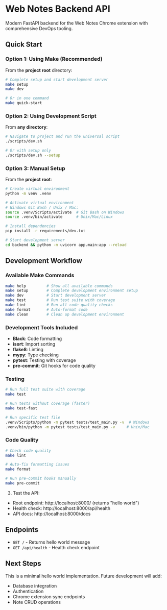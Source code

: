 # Web Notes Backend API

Modern FastAPI backend for the Web Notes Chrome extension with comprehensive DevOps tooling.

## Quick Start

### Option 1: Using Make (Recommended)

From the **project root** directory:

```bash
# Complete setup and start development server
make setup
make dev

# Or in one command
make quick-start
```

### Option 2: Using Development Script

From **any directory**:

```bash
# Navigate to project and run the universal script
./scripts/dev.sh

# Or with setup only
./scripts/dev.sh --setup
```

### Option 3: Manual Setup

From the **project root**:

```bash
# Create virtual environment
python -m venv .venv

# Activate virtual environment
# Windows Git Bash / Unix / Mac:
source .venv/Scripts/activate  # Git Bash on Windows
source .venv/bin/activate      # Unix/Mac/Linux

# Install dependencies
pip install -r requirements/dev.txt

# Start development server
cd backend && python -m uvicorn app.main:app --reload
```

## Development Workflow

### Available Make Commands

```bash
make help         # Show all available commands
make setup        # Complete development environment setup
make dev          # Start development server
make test         # Run test suite with coverage
make lint         # Run all code quality checks
make format       # Auto-format code
make clean        # Clean up development environment
```

### Development Tools Included

- **Black**: Code formatting
- **isort**: Import sorting
- **flake8**: Linting
- **mypy**: Type checking
- **pytest**: Testing with coverage
- **pre-commit**: Git hooks for code quality

### Testing

```bash
# Run full test suite with coverage
make test

# Run tests without coverage (faster)
make test-fast

# Run specific test file
.venv/Scripts/python -m pytest tests/test_main.py -v  # Windows
.venv/bin/python -m pytest tests/test_main.py -v     # Unix/Mac
```

### Code Quality

```bash
# Check code quality
make lint

# Auto-fix formatting issues
make format

# Run pre-commit hooks manually
make pre-commit
```

3. Test the API:
- Root endpoint: http://localhost:8000/ (returns "hello world")
- Health check: http://localhost:8000/api/health
- API docs: http://localhost:8000/docs

## Endpoints

- `GET /` - Returns hello world message
- `GET /api/health` - Health check endpoint

## Next Steps

This is a minimal hello world implementation. Future development will add:
- Database integration
- Authentication
- Chrome extension sync endpoints
- Note CRUD operations